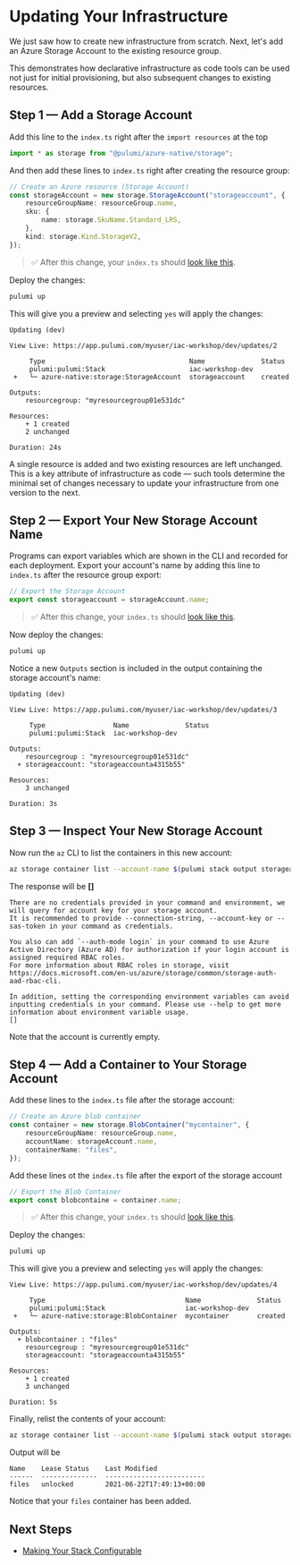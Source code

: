 # Updating Your Infrastructure

We just saw how to create new infrastructure from scratch. Next, let's add an Azure Storage Account to the existing resource group.

This demonstrates how declarative infrastructure as code tools can be used not just for initial provisioning, but also subsequent changes to existing resources.

## Step 1 &mdash; Add a Storage Account

Add this line to the `index.ts` right after the `import resources` at the top
```ts
import * as storage from "@pulumi/azure-native/storage";
```
And then add these lines to `index.ts` right after creating the resource group:

```ts
// Create an Azure resource (Storage Account)
const storageAccount = new storage.StorageAccount("storageaccount", {
    resourceGroupName: resourceGroup.name,
    sku: {
        name: storage.SkuName.Standard_LRS,
    },
    kind: storage.Kind.StorageV2,
});
```

> :white_check_mark: After this change, your `index.ts` should [look like this](./code/04/step1/index.ts).

Deploy the changes:

```bash
pulumi up
```

This will give you a preview and selecting `yes` will apply the changes:

```
Updating (dev)

View Live: https://app.pulumi.com/myuser/iac-workshop/dev/updates/2

     Type                                    Name              Status      
     pulumi:pulumi:Stack                     iac-workshop-dev              
 +   └─ azure-native:storage:StorageAccount  storageaccount    created     
 
Outputs:
    resourcegroup: "myresourcegroup01e531dc"

Resources:
    + 1 created
    2 unchanged

Duration: 24s
```

A single resource is added and two existing resources are left unchanged. This is a key attribute of infrastructure as code &mdash; such tools determine the minimal set of changes necessary to update your infrastructure from one version to the next.

## Step 2 &mdash; Export Your New Storage Account Name

Programs can export variables which are shown in the CLI and recorded for each deployment. Export your account's name by adding this line to `index.ts` after the resource group export:

```ts
// Export the Storage Account
export const storageaccount = storageAccount.name;
```

> :white_check_mark: After this change, your `index.ts` should [look like this](./code/04/step2/index.ts).


Now deploy the changes:

```bash
pulumi up
```

Notice a new `Outputs` section is included in the output containing the storage account's name:

```
Updating (dev)

View Live: https://app.pulumi.com/myuser/iac-workshop/dev/updates/3

     Type                 Name              Status     
     pulumi:pulumi:Stack  iac-workshop-dev             
 
Outputs:
    resourcegroup : "myresourcegroup01e531dc"
  + storageaccount: "storageaccounta4315b55"

Resources:
    3 unchanged

Duration: 3s
```

## Step 3 &mdash; Inspect Your New Storage Account

Now run the `az` CLI to list the containers in this new account:

```bash
az storage container list --account-name $(pulumi stack output storageaccount)
```

The response will be **[]**
```
There are no credentials provided in your command and environment, we will query for account key for your storage account.
It is recommended to provide --connection-string, --account-key or --sas-token in your command as credentials.

You also can add `--auth-mode login` in your command to use Azure Active Directory (Azure AD) for authorization if your login account is assigned required RBAC roles.
For more information about RBAC roles in storage, visit https://docs.microsoft.com/en-us/azure/storage/common/storage-auth-aad-rbac-cli.

In addition, setting the corresponding environment variables can avoid inputting credentials in your command. Please use --help to get more information about environment variable usage.
[]
```

Note that the account is currently empty.

## Step 4 &mdash; Add a Container to Your Storage Account

Add these lines to the `index.ts` file after the storage account:

```ts
// Create an Azure blob container
const container = new storage.BlobContainer("mycontainer", {
    resourceGroupName: resourceGroup.name,
    accountName: storageAccount.name,
    containerName: "files",
});
```

Add these lines ot the `index.ts` file after the export of the storage account

```ts
// Export the Blob Container
export const blobcontaine = container.name;
```
> :white_check_mark: After this change, your `index.ts` should [look like this](./code/04/index.ts).

Deploy the changes:

```bash
pulumi up
```

This will give you a preview and selecting `yes` will apply the changes:

```
View Live: https://app.pulumi.com/myuser/iac-workshop/dev/updates/4

     Type                                   Name              Status      
     pulumi:pulumi:Stack                    iac-workshop-dev              
 +   └─ azure-native:storage:BlobContainer  mycontainer       created     
 
Outputs:
  + blobcontainer : "files"
    resourcegroup : "myresourcegroup01e531dc"
    storageaccount: "storageaccounta4315b55"

Resources:
    + 1 created
    3 unchanged

Duration: 5s
```

Finally, relist the contents of your account:

```bash
az storage container list --account-name $(pulumi stack output storageaccount) -o table
```

Output will be
```
Name    Lease Status    Last Modified
------  --------------  -------------------------
files   unlocked        2021-06-22T17:49:13+00:00
```

Notice that your `files` container has been added.

## Next Steps

* [Making Your Stack Configurable](./05-making-your-stack-configurable.md)